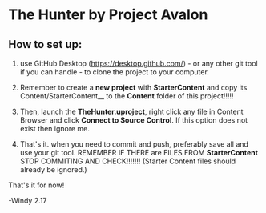 # The Hunter by Project Avalon

## How to set up:

1. use GitHub Desktop (https://desktop.github.com/) - or any other git tool if
   you can handle - to clone the project to your computer.

2. Remember to create a __new project__ with __StarterContent__ and copy its
   Content/StarterContent__ to the __Content__ folder of this project!!!!!

3. Then, launch the __TheHunter.uproject__, right click any file in Content Browser
   and click __Connect to Source Control__. If this option does not exist then
   ignore me.

4. That's it. when you need to commit and push, preferably save all and use
   your git tool. REMEMBER IF THERE are FILES FROM __StarterContent__ STOP
   COMMITING AND CHECK!!!!!!! (Starter Content files should already be ignored.)

That's it for now!

-Windy 2.17
